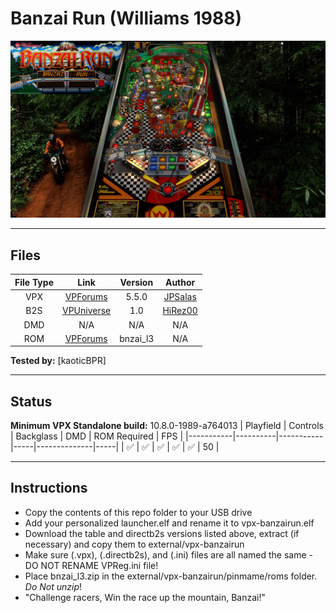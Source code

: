 # Banzai Run (Williams 1988)

![Table Preview](../../images/vpx-banzai-run-preview.jpg)

---

## Files
| File Type | Link | Version | Author |
|:---------:|:----:|:-------:|:------:|
| VPX | [VPForums](https://www.vpforums.org/index.php?app=downloads&showfile=17036) | 5.5.0 | [JPSalas](https://www.vpforums.org/index.php?showuser=277) |
| B2S | [VPUniverse](https://vpuniverse.com/files/file/13322-banzai-run-williams-1988-marquee-backglass/) | 1.0 | [HiRez00](https://vpuniverse.com/profile/19941-hirez00/) |
| DMD | N/A | N/A | N/A |
| ROM | [VPForums](http://www.vpforums.org/index.php?app=downloads&showfile=909) | bnzai_l3 | N/A |

**Tested by:** [kaoticBPR]

---

## Status 
**Minimum VPX Standalone build:** 10.8.0-1989-a764013
| Playfield | Controls | Backglass | DMD | ROM Required | FPS | 
|-----------|----------|-----------|-----|--------------|-----|
| :white_check_mark: | :white_check_mark: | :white_check_mark: | :white_check_mark: | :white_check_mark: | 50 |

---

## Instructions
- Copy the contents of this repo folder to your USB drive
- Add your personalized launcher.elf and rename it to vpx-banzairun.elf
- Download the table and directb2s versions listed above, extract (if necessary) and copy them to external/vpx-banzairun
- Make sure (.vpx), (.directb2s), and (.ini) files are all named the same - DO NOT RENAME VPReg.ini file!
- Place bnzai_l3.zip in the external/vpx-banzairun/pinmame/roms folder. *Do Not unzip*!
- "Challenge racers, Win the race up the mountain, Banzai!"
